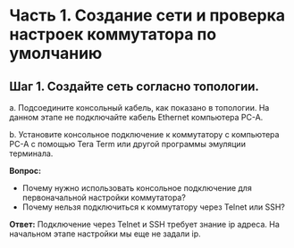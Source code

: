 # Часть 1. Создание сети и проверка настроек коммутатора по умолчанию

## Шаг 1. Создайте сеть согласно топологии.
a. Подсоедините консольный кабель, как показано в топологии. На данном этапе не подключайте кабель Ethernet компьютера PC-A.

b. Установите консольное подключение к коммутатору с компьютера PC-A с помощью Tera Term или другой программы эмуляции терминала.

**Вопрос:**
- Почему нужно использовать консольное подключение для первоначальной настройки коммутатора? 
- Почему нельзя подключиться к коммутатору через Telnet или SSH?

**Ответ:**
Подключение через Telnet и SSH требует знание ip адреса. На начальном этапе настройки мы еще не задали ip.
